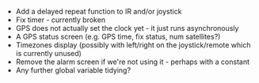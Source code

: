 * Add a delayed repeat function to IR and/or joystick
* Fix timer - currently broken
* GPS does not actually set the clock yet - it just runs asynchronously
* A GPS status screen (e.g. GPS time, fix status, num satellites?)
* Timezones display (possibly with left/right on the joystick/remote which is currently unused)
* Remove the alarm screen if we're not using it - perhaps with a constant
* Any further global variable tidying?

